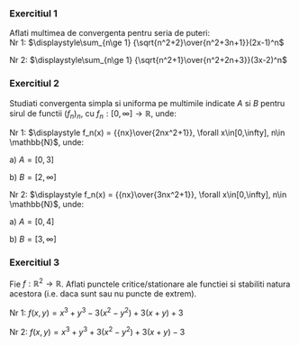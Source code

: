 ### Exercitiul 1

Aflati multimea de convergenta pentru seria de puteri:<br>
Nr 1: $\displaystyle\sum_{n\ge 1} {\sqrt{n^2+2}\over{n^2+3n+1}}(2x-1)^n$

Nr 2: $\displaystyle\sum_{n\ge 1} {\sqrt{n^2+1}\over{n^2+2n+3}}(3x-2)^n$

### Exercitiul 2

Studiati convergenta simpla si uniforma pe multimile indicate $A$ si $B$ pentru sirul de functii $(f_n)_n$, cu $f_n:[0,\infty]\rightarrow\mathbb{R}$, unde:

Nr 1: 
$\displaystyle f_n(x) = {{nx}\over{2nx^2+1}}, \forall x\in[0,\infty], n\in \mathbb{N}$, unde:

a) $A=[0,3]$

b) $B=[2,\infty]$

Nr 2:
$\displaystyle f_n(x) = {{nx}\over{3nx^2+1}}, \forall x\in[0,\infty], n\in \mathbb{N}$, unde:

a) $A=[0,4]$

b) $B=[3,\infty]$

### Exercitiul 3

Fie $f:\mathbb{R}^2\rightarrow\mathbb{R}$. Aflati punctele critice/stationare ale functiei si stabiliti natura acestora (i.e. daca sunt sau nu puncte de extrem).

Nr 1: $f(x,y) = x^3+y^3-3(x^2-y^2) + 3(x+y) + 3$

Nr 2: $f(x,y) = x^3+y^3+3(x^2-y^2) + 3(x+y) - 3$